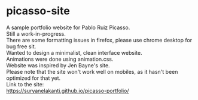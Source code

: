 # picasso-site
A sample portfolio website for Pablo Ruiz Picasso.<br>
Still a work-in-progress.<br>
There are some formatting issues in firefox, please use chrome desktop for bug free sit.<br>
Wanted to design a minimalist, clean interface website.<br>
Animations were done using animation.css.<br>
Website was inspired by Jen Bayne's site.<br>
Please note that the site won't work well on mobiles, as it hasn't been optimized for that yet.<br>
Link to the site:<br>
https://suryanelakanti.github.io/picasso-portfolio/
